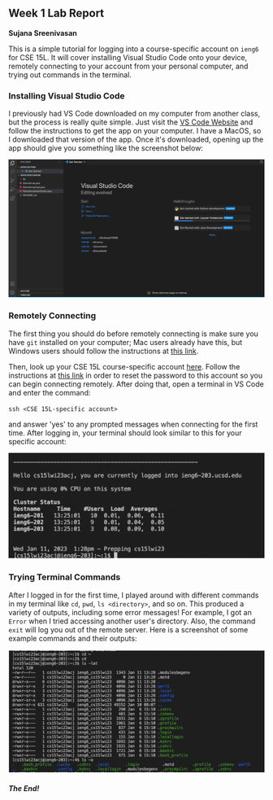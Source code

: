 ## Week 1 Lab Report
**Sujana Sreenivasan**

This is a simple tutorial for logging into a course-specific account on `ieng6` for CSE 15L. It will cover installing Visual Studio Code onto your device, remotely connecting to your account from your personal computer, and trying out commands in the terminal.

### Installing Visual Studio Code

I previously had VS Code downloaded on my computer from another class, but the process is really quite simple. Just visit the [VS Code Website](https://code.visualstudio.com/) and follow the instructions to get the app on your computer. I have a MacOS, so I downloaded that version of the app. Once it's downloaded, opening up the app should give you something like the screenshot below:

![](https://github.com/sujana10/cse15l-lab-reports/blob/38f15a4134fbbfbc82b4cc618ac630c2984dd184/Screen%20Shot%202023-01-11%20at%202.39.54%20PM.png)

### Remotely Connecting

The first thing you should do before remotely connecting is make sure you have `git` installed on your computer; Mac users already have this, but Windows users should follow the instructions at [this link](https://stackoverflow.com/questions/42606837/how-do-i-use-bash-on-windows-from-the-visual-studio-code-integrated-terminal/50527994#50527994).

Then, look up your CSE 15L course-specific account [here](https://sdacs.ucsd.edu/~icc/index.php). Follow the instructions at [this link](https://docs.google.com/document/d/1hs7CyQeh-MdUfM9uv99i8tqfneos6Y8bDU0uhn1wqho/edit) in order to reset the password to this account so you can begin connecting remotely. After doing that, open a terminal in VS Code and enter the command: 

`ssh <CSE 15L-specific account>`

and answer 'yes' to any prompted messages when connecting for the first time. After logging in, your terminal should look similar to this for your specific account:

![](https://github.com/sujana10/cse15l-lab-reports/blob/38f15a4134fbbfbc82b4cc618ac630c2984dd184/Screen%20Shot%202023-01-12%20at%202.34.35%20PM.png)

### Trying Terminal Commands

After I logged in for the first time, I played around with different commands in my terminal like `cd`, `pwd`, `ls <directory>`, and so on. This produced a variety of outputs, including some error messages! For example, I got an `Error` when I tried accessing another user's directory. Also, the command `exit` will log you out of the remote server. Here is a screenshot of some example commands and their outputs:

![](https://github.com/sujana10/cse15l-lab-reports/blob/38f15a4134fbbfbc82b4cc618ac630c2984dd184/Screen%20Shot%202023-01-12%20at%202.35.05%20PM.png)

#### *The End!*



